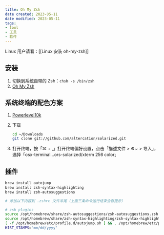 ```yaml
---
title: Oh My Zsh
date created: 2023-05-11
date modified: 2023-05-11
tags:
- tool
- 工具
- 软件
---
```


Linux 用户请看：[[Linux 安装 oh-my-zsh]]

## 安装

1. 切换到系统自带的 Zsh：`chsh -s /bin/zsh`
2. [Oh My Zsh](https://ohmyz.sh/)

## 系统终端的配色方案

1. [Powerlevel10k](https://github.com/romkatv/powerlevel10k#getting-started)
2. 下载

     ```bash
     cd ~/Downloads
     git clone git://github.com/altercation/solarized.git
     ```

3. 打开终端，按「⌘ + ,」打开终端偏好设置，点击「描述文件 > ⚙︎⌄ > 导入」，选择「osx-terminal…ors-solarized/xterm 256 color」

## 插件

  ```bash
  brew install autojump
  brew install zsh-syntax-highlighting
  brew install zsh-autosuggestions

  # 添加以下内容到 .zshrc 文件末尾（上面三条命令运行结束会有提示）

  # zsh plugins
  source /opt/homebrew/share/zsh-autosuggestions/zsh-autosuggestions.zsh
  source /opt/homebrew/share/zsh-syntax-highlighting/zsh-syntax-highlighting.zsh
  [ -f /opt/homebrew/etc/profile.d/autojump.sh ] && . /opt/homebrew/etc/profile.d/autojump.sh
  HIST_STAMPS="mm/dd/yyyy"
  ```
